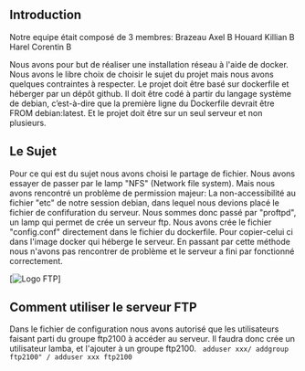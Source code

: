 ## Introduction

Notre equipe était composé de 3 membres: Brazeau Axel     B
                                         Houard  Killian  B
                                         Harel   Corentin B

Nous avons pour but de réaliser une installation réseau à l'aide de docker. Nous avons le libre choix de choisir le sujet du projet mais nous avons quelques contraintes à respecter. Le projet doit être basé sur dockerfile et héberger par un dépôt github. Il doit être codé à partir du langage système de debian, c’est-à-dire que la première ligne du Dockerfile devrait être FROM debian:latest. Et le projet doit être sur un seul serveur et non plusieurs.

## Le Sujet 

Pour ce qui est du sujet nous avons choisi le partage de fichier. Nous avons essayer de passer par le lamp "NFS" (Network file system). Mais nous avons rencontré un problème de permission majeur: La non-accessibilité au fichier "etc" de notre session debian, dans lequel nous devions placé le fichier de confifuration du serveur. Nous sommes donc passé par "proftpd", un lamp qui permet de crée un serveur ftp. Nous avons crée le fichier "config.conf" directement dans le fichier du dockerfile. Pour copier-celui ci dans l'image docker qui héberge le serveur. En passant par cette méthode nous n'avons pas rencontrer de problème et le serveur a fini par fonctionné correctement. 


[![Logo FTP](https://support.capconnect.com/wp-content/uploads/2020/09/file-transfer-protocol-min.png)]

## Comment utiliser le serveur FTP

Dans le fichier de configuration nous avons autorisé que les utilisateurs faisant parti du groupe ftp2100 à accéder au serveur. Il faudra donc crée un utilisateur lamba, et l'ajouter à un groupe ftp2100. <code> adduser xxx/ addgroup ftp2100" / adduser xxx ftp2100 </code>



